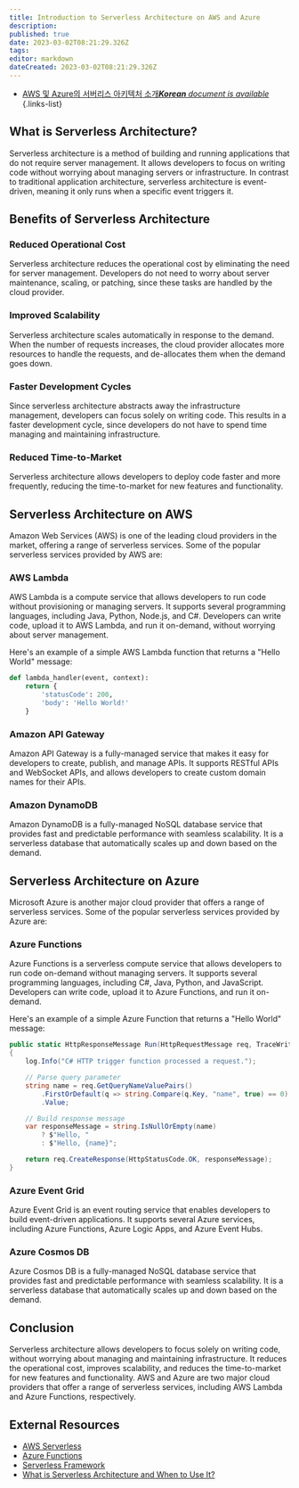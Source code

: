 ```yaml
---
title: Introduction to Serverless Architecture on AWS and Azure
description: 
published: true
date: 2023-03-02T08:21:29.326Z
tags: 
editor: markdown
dateCreated: 2023-03-02T08:21:29.326Z
---
```


- [AWS 및 Azure의 서버리스 아키텍처 소개***Korean** document is available*](/ko/Knowledge-base/Cloud/introduction-to-serverless-architecture-on-aws-and-azure)
{.links-list}
## What is Serverless Architecture?

Serverless architecture is a method of building and running applications that do not require server management. It allows developers to focus on writing code without worrying about managing servers or infrastructure. In contrast to traditional application architecture, serverless architecture is event-driven, meaning it only runs when a specific event triggers it.

## Benefits of Serverless Architecture

### Reduced Operational Cost

Serverless architecture reduces the operational cost by eliminating the need for server management. Developers do not need to worry about server maintenance, scaling, or patching, since these tasks are handled by the cloud provider.

### Improved Scalability

Serverless architecture scales automatically in response to the demand. When the number of requests increases, the cloud provider allocates more resources to handle the requests, and de-allocates them when the demand goes down.

### Faster Development Cycles

Since serverless architecture abstracts away the infrastructure management, developers can focus solely on writing code. This results in a faster development cycle, since developers do not have to spend time managing and maintaining infrastructure.

### Reduced Time-to-Market

Serverless architecture allows developers to deploy code faster and more frequently, reducing the time-to-market for new features and functionality.

## Serverless Architecture on AWS

Amazon Web Services (AWS) is one of the leading cloud providers in the market, offering a range of serverless services. Some of the popular serverless services provided by AWS are:

### AWS Lambda

AWS Lambda is a compute service that allows developers to run code without provisioning or managing servers. It supports several programming languages, including Java, Python, Node.js, and C#. Developers can write code, upload it to AWS Lambda, and run it on-demand, without worrying about server management.

Here's an example of a simple AWS Lambda function that returns a "Hello World" message:

```python
def lambda_handler(event, context):
    return {
        'statusCode': 200,
        'body': 'Hello World!'
    }
```

### Amazon API Gateway

Amazon API Gateway is a fully-managed service that makes it easy for developers to create, publish, and manage APIs. It supports RESTful APIs and WebSocket APIs, and allows developers to create custom domain names for their APIs.

### Amazon DynamoDB

Amazon DynamoDB is a fully-managed NoSQL database service that provides fast and predictable performance with seamless scalability. It is a serverless database that automatically scales up and down based on the demand.

## Serverless Architecture on Azure

Microsoft Azure is another major cloud provider that offers a range of serverless services. Some of the popular serverless services provided by Azure are:

### Azure Functions

Azure Functions is a serverless compute service that allows developers to run code on-demand without managing servers. It supports several programming languages, including C#, Java, Python, and JavaScript. Developers can write code, upload it to Azure Functions, and run it on-demand.

Here's an example of a simple Azure Function that returns a "Hello World" message:

```csharp
public static HttpResponseMessage Run(HttpRequestMessage req, TraceWriter log)
{
    log.Info("C# HTTP trigger function processed a request.");

    // Parse query parameter
    string name = req.GetQueryNameValuePairs()
        .FirstOrDefault(q => string.Compare(q.Key, "name", true) == 0)
        .Value;

    // Build response message
    var responseMessage = string.IsNullOrEmpty(name)
        ? $"Hello, "
        : $"Hello, {name}";

    return req.CreateResponse(HttpStatusCode.OK, responseMessage);
}
```

### Azure Event Grid

Azure Event Grid is an event routing service that enables developers to build event-driven applications. It supports several Azure services, including Azure Functions, Azure Logic Apps, and Azure Event Hubs.

### Azure Cosmos DB

Azure Cosmos DB is a fully-managed NoSQL database service that provides fast and predictable performance with seamless scalability. It is a serverless database that automatically scales up and down based on the demand.

## Conclusion

Serverless architecture allows developers to focus solely on writing code, without worrying about managing and maintaining infrastructure. It reduces the operational cost, improves scalability, and reduces the time-to-market for new features and functionality. AWS and Azure are two major cloud providers that offer a range of serverless services, including AWS Lambda and Azure Functions, respectively.

## External Resources

- [AWS Serverless](https://aws.amazon.com/serverless/)
- [Azure Functions](https://azure.microsoft.com/en-us/services/functions/)
- [Serverless Framework](https://www.serverless.com/)
- [What is Serverless Architecture and When to Use It?](https://www.altar.io/blog/what-is-serverless-architecture-and-when-to-use-it)